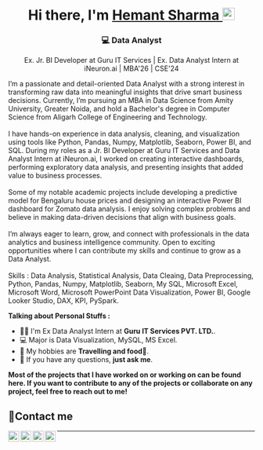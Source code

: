 <!--
**hmtsharma/hmtsharma** is a ✨ _special_ ✨ repository because its `README.md` (this file) appears on your GitHub profile.

Here are some ideas to get you started:

- 🔭 I’m currently working on ...
- 🌱 I’m currently learning ...
- 👯 I’m looking to collaborate on ...
- 🤔 I’m looking for help with ...
- 💬 Ask me about ...
- 📫 How to reach me: ...
- 😄 Pronouns: ...
- ⚡ Fun fact: ...
-->
<div align="center">
  <h1>Hi there, I'm <a href="https://sharmahmt5.wixsite.com/hemantsharma"> Hemant Sharma </a>
    <img src="https://media.giphy.com/media/hvRJCLFzcasrR4ia7z/giphy.gif" width="25px"></h1>
</div>

<div align="center">
<h3> 💻 Data Analyst </h3>

<p>Ex. Jr. BI Developer at Guru IT Services | Ex. Data Analyst Intern at iNeuron.ai | MBA'26 | CSE'24 <BR>
  <div align="left">
I’m a passionate and detail-oriented Data Analyst with a strong interest in transforming raw data into meaningful insights that drive smart business decisions. Currently, I’m pursuing an MBA in Data Science from Amity University, Greater Noida, and hold a Bachelor's degree in Computer Science from Aligarh College of Engineering and Technology.
<br>
    <BR>
I have hands-on experience in data analysis, cleaning, and visualization using tools like Python, Pandas, Numpy, Matplotlib, Seaborn, Power BI, and SQL. During my roles as a Jr. BI Developer at Guru IT Services and Data Analyst Intern at iNeuron.ai, I worked on creating interactive dashboards, performing exploratory data analysis, and presenting insights that added value to business processes.
<br>
    <BR>
Some of my notable academic projects include developing a predictive model for Bengaluru house prices and designing an interactive Power BI dashboard for Zomato data analysis. I enjoy solving complex problems and believe in making data-driven decisions that align with business goals.
<br>
    <BR>
I’m always eager to learn, grow, and connect with professionals in the data analytics and business intelligence community. Open to exciting opportunities where I can contribute my skills and continue to grow as a Data Analyst.
<br>
    <br>
Skills : Data Analysis, Statistical Analysis, Data Cleaing, Data Preprocessing, Python, Pandas, Numpy, Matplotlib, Seaborn, My SQL, Microsoft Excel, Microsoft Word, Microsoft PowerPoint Data Visualization, Power BI, Google Looker Studio, DAX, KPI, PySpark.
<br>


**Talking about Personal Stuffs :**
- 👨‍🏛 I'm Ex Data Analyst Intern at **Guru IT Services PVT. LTD.**.
- 💻 Major is Data Visualization, MySQL, MS Excel.
- 🤔 My hobbies are **Travelling and food🍕**.
- 💬 If you have any questions, **just ask me**.

**Most of the projects that I have worked on or working on can be found here. If you want to contribute to any of the projects or collaborate on any project, feel free to reach out to me!**

## 🤝Contact me  
<a target="_blank" href="https://www.linkedin.com/in/hemant-sharma-745527218/">
  <img align="left" alt="LinkdeIN" width="22px" src="https://cdn.jsdelivr.net/npm/simple-icons@v3/icons/linkedin.svg" />
</a>  <a target="_blank" href="https://www.instagram.com/hemantsharma_0.5/">
  <img align="left" alt="Instagram" width="22px" src="https://cdn.jsdelivr.net/npm/simple-icons@v3/icons/instagram.svg" /></a>  <a target="_blank" href="mailto:sharmahmt5@gmail.com"> 
  <img align="left" alt="Gmail" width="22px" src="https://cdn.jsdelivr.net/npm/simple-icons@v3/icons/gmail.svg" />
</a>  <a target="_blank" href="https://sharmahmt5.wixsite.com/hemantsharma">
  <img align="left" alt="Devto" width="22px" src="https://cdn.jsdelivr.net/npm/simple-icons@v3/icons/dev-dot-to.svg" />
</a>  
<hr>
<br>
</div>
